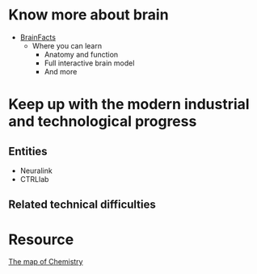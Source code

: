 # Know more about brain
- [BrainFacts](https://www.brainfacts.org/)
  - Where you can learn
    - Anatomy and function
    - Full interactive brain model
    - And more

# Keep up with the modern industrial and technological progress
## Entities
- Neuralink
- CTRLlab
## Related technical difficulties


# Resource
[The map of Chemistry](https://www.youtube.com/watch?v=P3RXtoYCW4M)